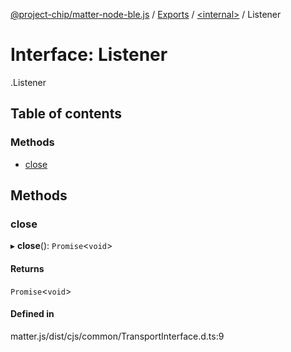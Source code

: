 [@project-chip/matter-node-ble.js](../README.md) / [Exports](../modules.md) / [<internal\>](../modules/internal_.md) / Listener

# Interface: Listener

[<internal>](../modules/internal_.md).Listener

## Table of contents

### Methods

- [close](internal_.Listener.md#close)

## Methods

### close

▸ **close**(): `Promise`<`void`\>

#### Returns

`Promise`<`void`\>

#### Defined in

matter.js/dist/cjs/common/TransportInterface.d.ts:9
